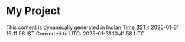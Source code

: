 # My Project

This content is dynamically generated in Indian Time (IST): 2025-01-31 16:11:58 IST
Converted to UTC: 2025-01-31 10:41:58 UTC
